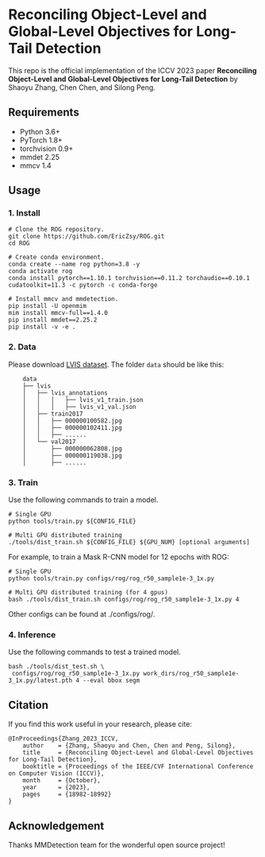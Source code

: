 # Reconciling Object-Level and Global-Level Objectives for Long-Tail Detection

This repo is the official implementation of the ICCV 2023 paper **Reconciling Object-Level and Global-Level Objectives for Long-Tail Detection** 
by Shaoyu Zhang, Chen Chen, and Silong Peng.


## Requirements 
- Python 3.6+
- PyTorch 1.8+
- torchvision 0.9+
- mmdet 2.25
- mmcv 1.4


## Usage
### 1. Install
~~~
# Clone the ROG repository.
git clone https://github.com/EricZsy/ROG.git
cd ROG 

# Create conda environment.
conda create --name rog python=3.8 -y 
conda activate rog
conda install pytorch==1.10.1 torchvision==0.11.2 torchaudio==0.10.1 cudatoolkit=11.3 -c pytorch -c conda-forge

# Install mmcv and mmdetection.
pip install -U openmim
mim install mmcv-full==1.4.0
pip install mmdet==2.25.2 
pip install -v -e .
~~~

### 2. Data
Please download [LVIS dataset](https://www.lvisdataset.org/dataset). The folder `data` should be like this:
~~~
    data
    ├── lvis
    │   ├── lvis_annotations
    │   │   │   ├── lvis_v1_train.json
    │   │   │   ├── lvis_v1_val.json
    │   ├── train2017
    │   │   ├── 000000100582.jpg
    │   │   ├── 000000102411.jpg
    │   │   ├── ......
    │   └── val2017
    │       ├── 000000062808.jpg
    │       ├── 000000119038.jpg
    │       ├── ......
~~~

### 3. Train
Use the following commands to train a model.


```train
# Single GPU
python tools/train.py ${CONFIG_FILE}

# Multi GPU distributed training
./tools/dist_train.sh ${CONFIG_FILE} ${GPU_NUM} [optional arguments]
```

For example, to train a Mask R-CNN model for 12 epochs with ROG:
```train
# Single GPU
python tools/train.py configs/rog/rog_r50_sample1e-3_1x.py

# Multi GPU distributed training (for 4 gpus)
bash ./tools/dist_train.sh configs/rog/rog_r50_sample1e-3_1x.py 4
```  
Other configs can be found at ./configs/rog/. 


### 4. Inference
Use the following commands to test a trained model. 
```test
bash ./tools/dist_test.sh \
 configs/rog/rog_r50_sample1e-3_1x.py work_dirs/rog_r50_sample1e-3_1x.py/latest.pth 4 --eval bbox segm
```



## Citation
If you find this work useful in your research, please cite:

	@InProceedings{Zhang_2023_ICCV,
        author    = {Zhang, Shaoyu and Chen, Chen and Peng, Silong},
        title     = {Reconciling Object-Level and Global-Level Objectives for Long-Tail Detection},
        booktitle = {Proceedings of the IEEE/CVF International Conference on Computer Vision (ICCV)},
        month     = {October},
        year      = {2023},
        pages     = {18982-18992}
    }



## Acknowledgement

Thanks MMDetection team for the wonderful open source project!
